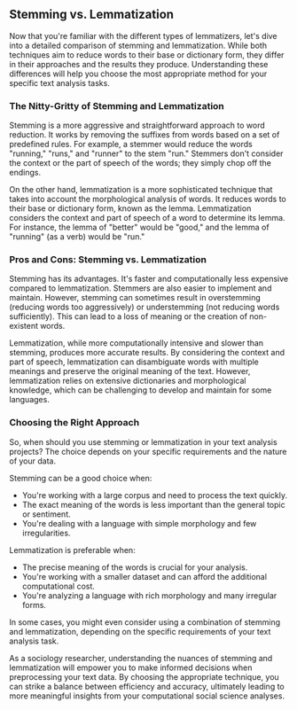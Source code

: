 ## Stemming vs. Lemmatization

Now that you're familiar with the different types of lemmatizers, let's dive into a detailed comparison of stemming and lemmatization. While both techniques aim to reduce words to their base or dictionary form, they differ in their approaches and the results they produce. Understanding these differences will help you choose the most appropriate method for your specific text analysis tasks.

### The Nitty-Gritty of Stemming and Lemmatization

Stemming is a more aggressive and straightforward approach to word reduction. It works by removing the suffixes from words based on a set of predefined rules. For example, a stemmer would reduce the words "running," "runs," and "runner" to the stem "run." Stemmers don't consider the context or the part of speech of the words; they simply chop off the endings.

On the other hand, lemmatization is a more sophisticated technique that takes into account the morphological analysis of words. It reduces words to their base or dictionary form, known as the lemma. Lemmatization considers the context and part of speech of a word to determine its lemma. For instance, the lemma of "better" would be "good," and the lemma of "running" (as a verb) would be "run."

### Pros and Cons: Stemming vs. Lemmatization

Stemming has its advantages. It's faster and computationally less expensive compared to lemmatization. Stemmers are also easier to implement and maintain. However, stemming can sometimes result in overstemming (reducing words too aggressively) or understemming (not reducing words sufficiently). This can lead to a loss of meaning or the creation of non-existent words.

Lemmatization, while more computationally intensive and slower than stemming, produces more accurate results. By considering the context and part of speech, lemmatization can disambiguate words with multiple meanings and preserve the original meaning of the text. However, lemmatization relies on extensive dictionaries and morphological knowledge, which can be challenging to develop and maintain for some languages.

### Choosing the Right Approach

So, when should you use stemming or lemmatization in your text analysis projects? The choice depends on your specific requirements and the nature of your data.

Stemming can be a good choice when:
- You're working with a large corpus and need to process the text quickly.
- The exact meaning of the words is less important than the general topic or sentiment.
- You're dealing with a language with simple morphology and few irregularities.

Lemmatization is preferable when:
- The precise meaning of the words is crucial for your analysis.
- You're working with a smaller dataset and can afford the additional computational cost.
- You're analyzing a language with rich morphology and many irregular forms.

In some cases, you might even consider using a combination of stemming and lemmatization, depending on the specific requirements of your text analysis task.

As a sociology researcher, understanding the nuances of stemming and lemmatization will empower you to make informed decisions when preprocessing your text data. By choosing the appropriate technique, you can strike a balance between efficiency and accuracy, ultimately leading to more meaningful insights from your computational social science analyses.